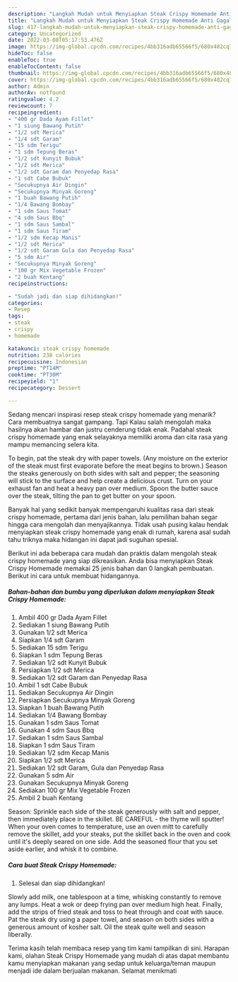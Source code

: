 ```yaml
---
description: "Langkah Mudah untuk Menyiapkan Steak Crispy Homemade Anti Gagal"
title: "Langkah Mudah untuk Menyiapkan Steak Crispy Homemade Anti Gagal"
slug: 417-langkah-mudah-untuk-menyiapkan-steak-crispy-homemade-anti-gagal
category: Uncategorized
date: 2022-03-08T05:17:53.476Z
image: https://img-global.cpcdn.com/recipes/4bb316adb65566f5/680x482cq70/steak-crispy-homemade-foto-resep-utama.jpg
hideToc: false
enableToc: true
enableTocContent: false
thumbnail: https://img-global.cpcdn.com/recipes/4bb316adb65566f5/680x482cq70/steak-crispy-homemade-foto-resep-utama.jpg
cover: https://img-global.cpcdn.com/recipes/4bb316adb65566f5/680x482cq70/steak-crispy-homemade-foto-resep-utama.jpg
author: Admin
authorAv: notfound
ratingvalue: 4.2
reviewcount: 7
recipeingredient:
- "400 gr Dada Ayam Fillet"
- "1 siung Bawang Putih"
- "1/2 sdt Merica"
- "1/4 sdt Garam"
- "15 sdm Terigu"
- "1 sdm Tepung Beras"
- "1/2 sdt Kunyit Bubuk"
- "1/2 sdt Merica"
- "1/2 sdt Garam dan Penyedap Rasa"
- "1 sdt Cabe Bubuk"
- "Secukupnya Air Dingin"
- "Secukupnya Minyak Goreng"
- "1 buah Bawang Putih"
- "1/4 Bawang Bombay"
- "1 sdm Saus Tomat"
- "4 sdm Saus Bbq"
- "1 sdm Saus Sambal"
- "1 sdm Saus Tiram"
- "1/2 sdm Kecap Manis"
- "1/2 sdt Merica"
- "1/2 sdt Garam Gula dan Penyedap Rasa"
- "5 sdm Air"
- "Secukupnya Minyak Goreng"
- "100 gr Mix Vegetable Frozen"
- "2 buah Kentang"
recipeinstructions:

- "Sudah jadi dan siap dihidangkan!"
categories:
- Resep
tags:
- steak
- crispy
- homemade

katakunci: steak crispy homemade 
nutrition: 238 calories
recipecuisine: Indonesian
preptime: "PT14M"
cooktime: "PT30M"
recipeyield: "1"
recipecategory: Dessert

---
```



Sedang mencari inspirasi resep steak crispy homemade yang menarik? Cara membuatnya sangat gampang. Tapi Kalau salah mengolah maka hasilnya akan hambar dan justru cenderung tidak enak. Padahal steak crispy homemade yang enak selayaknya memiliki aroma dan cita rasa yang mampu memancing selera kita.


To begin, pat the steak dry with paper towels. (Any moisture on the exterior of the steak must first evaporate before the meat begins to brown.) Season the steaks generously on both sides with salt and pepper; the seasoning will stick to the surface and help create a delicious crust. Turn on your exhaust fan and heat a heavy pan over medium. Spoon the butter sauce over the steak, tilting the pan to get butter on your spoon.

Banyak hal yang sedikit banyak mempengaruhi kualitas rasa dari steak crispy homemade, pertama dari jenis bahan, lalu pemilihan bahan segar hingga cara mengolah dan menyajikannya. Tidak usah pusing kalau hendak menyiapkan steak crispy homemade yang enak di rumah, karena asal sudah tahu triknya maka hidangan ini dapat jadi suguhan spesial.


Berikut ini ada beberapa cara mudah dan praktis dalam mengolah steak crispy homemade yang siap dikreasikan. Anda bisa menyiapkan Steak Crispy Homemade memakai 25 jenis bahan dan 0 langkah pembuatan. Berikut ini cara untuk membuat hidangannya.

<!--inarticleads1-->

##### Bahan-bahan dan bumbu yang diperlukan dalam menyiapkan Steak Crispy Homemade:

1. Ambil 400 gr Dada Ayam Fillet
1. Sediakan 1 siung Bawang Putih
1. Gunakan 1/2 sdt Merica
1. Siapkan 1/4 sdt Garam
1. Sediakan 15 sdm Terigu
1. Siapkan 1 sdm Tepung Beras
1. Sediakan 1/2 sdt Kunyit Bubuk
1. Persiapkan 1/2 sdt Merica
1. Sediakan 1/2 sdt Garam dan Penyedap Rasa
1. Ambil 1 sdt Cabe Bubuk
1. Sediakan Secukupnya Air Dingin
1. Persiapkan Secukupnya Minyak Goreng
1. Siapkan 1 buah Bawang Putih
1. Sediakan 1/4 Bawang Bombay
1. Gunakan 1 sdm Saus Tomat
1. Gunakan 4 sdm Saus Bbq
1. Sediakan 1 sdm Saus Sambal
1. Siapkan 1 sdm Saus Tiram
1. Sediakan 1/2 sdm Kecap Manis
1. Siapkan 1/2 sdt Merica
1. Sediakan 1/2 sdt Garam, Gula dan Penyedap Rasa
1. Gunakan 5 sdm Air
1. Gunakan Secukupnya Minyak Goreng
1. Sediakan 100 gr Mix Vegetable Frozen
1. Ambil 2 buah Kentang


Season: Sprinkle each side of the steak generously with salt and pepper, then immediately place in the skillet. BE CAREFUL - the thyme will sputter! When your oven comes to temperature, use an oven mitt to carefully remove the skillet, add your steaks, put the skillet back in the oven and cook until it&#39;s deeply seared on one side. Add the seasoned flour that you set aside earlier, and whisk it to combine. 

<!--inarticleads2-->

##### Cara buat Steak Crispy Homemade:


1. Selesai dan siap dihidangkan!

Slowly add milk, one tablespoon at a time, whisking constantly to remove any lumps. Heat a wok or deep frying pan over medium high heat. Finally, add the strips of fried steak and toss to heat through and coat with sauce. Pat the steak dry using a paper towel, and season on both sides with a generous amount of kosher salt. Oil the steak quite well and season liberally. 

Terima kasih telah membaca resep yang tim kami tampilkan di sini. Harapan kami, olahan Steak Crispy Homemade yang mudah di atas dapat membantu kamu menyiapkan makanan yang sedap untuk keluarga/teman maupun menjadi ide dalam berjualan makanan. Selamat menikmati

